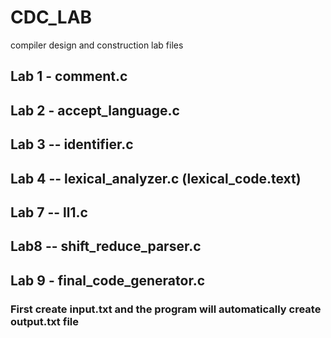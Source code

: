 # CDC_LAB
compiler design and construction lab files

## Lab 1 - comment.c
## Lab 2 - accept_language.c
## Lab 3 -- identifier.c
## Lab 4 -- lexical_analyzer.c (lexical_code.text)
## Lab 7 -- ll1.c
## Lab8 -- shift_reduce_parser.c
## Lab 9 - final_code_generator.c 
### First create input.txt and the program will automatically create output.txt file
